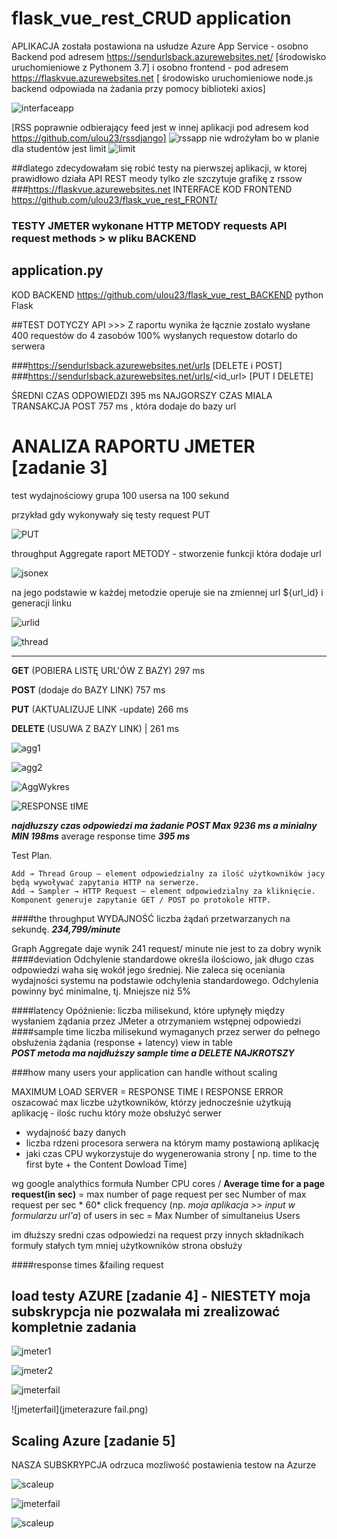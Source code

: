 # flask_vue_rest_CRUD application

APLIKACJA została postawiona na usłudze Azure App Service - osobno 
Backend pod adresem https://sendurlsback.azurewebsites.net/ [środowisko uruchomieniowe z Pythonem 3.7]
i osobno frontend - pod adresem https://flaskvue.azurewebsites.net [ środowisko uruchomieniowe node.js backend odpowiada na żadania przy pomocy biblioteki axios]

![interfaceapp](interfaceapp.png)

[RSS poprawnie odbierający feed jest w innej aplikacji pod adresem kod https://github.com/ulou23/rssdjango]
![rssapp](rssapp.png) 
nie wdrożyłam bo w planie dla studentów jest limit 
![limit](limit.png)

##dlatego zdecydowałam się robić testy na pierwszej aplikacji, w ktorej prawidłowo działa API REST meody tylko zle szczytuje grafikę z rssow 
###https://flaskvue.azurewebsites.net
INTERFACE KOD FRONTEND https://github.com/ulou23/flask_vue_rest_FRONT/

### TESTY JMETER wykonane HTTP METODY requests API request methods > w pliku BACKEND 
## application.py
KOD BACKEND https://github.com/ulou23/flask_vue_rest_BACKEND python Flask

##TEST DOTYCZY API >>> Z raportu wynika że łącznie zostało wysłane 400 requestów do 4 zasobów
100% wysłanych requestow dotarlo do serwera

###https://sendurlsback.azurewebsites.net/urls [DELETE i POST]
###https://sendurlsback.azurewebsites.net/urls/<id_url> [PUT I DELETE]

ŚREDNI CZAS ODPOWIEDZI 395 ms 
NAJGORSZY CZAS MIALA TRANSAKCJA POST 757 ms , która dodaje do bazy url


# ANALIZA RAPORTU JMETER [zadanie 3]
 test wydajnościowy
 grupa 100 usersa na 100 sekund
 
 przykład gdy wykonywały się testy request PUT
 
 ![PUT](PUT.png)
 
 throughput  Aggregate raport METODY - stworzenie funkcji która dodaje url  
 
 ![jsonex](jsonex.png)
 
 na jego podstawie w każdej metodzie operuje sie na zmiennej url ${url_id} i generacji linku  
 
 ![urlid](urlid.png)
 
 ![thread](thread.png)
 
------------- 

 **GET**  (POBIERA LISTĘ URL'ÓW Z BAZY)   297 ms 
 
 **POST**  (dodaje do BAZY LINK)  757 ms
 
 **PUT** (AKTUALIZUJE LINK -update)   266 ms
 
 **DELETE** (USUWA Z BAZY LINK) | 261 ms
 
 ![agg1](agg1.png)
 
 ![agg2](agg2.png)
 
 ![AggWykres](AggWykres.png)
 
 ![RESPONSE tIME](RESPONSETIME.png)

***najdłuzszy czas odpowiedzi ma żadanie POST Max 9236 ms a minialny MIN 198ms***
average response time ***395 ms***

 Test Plan. 

    Add → Thread Group – element odpowiedzialny za ilość użytkowników jacy będą wywoływać zapytania HTTP na serwerze.
    Add → Sampler → HTTP Request – element odpowiedzialny za kliknięcie. Komponent generuje zapytanie GET / POST po protokole HTTP.

####the throughput
WYDAJNOŚĆ  liczba żądań przetwarzanych na sekundę.  ***234,799/minute***

Graph Aggregate  daje wynik 241 request/ minute  nie jest to za dobry wynik
####deviation 
Odchylenie standardowe określa ilościowo, jak długo czas odpowiedzi waha się wokół jego średniej.
 Nie zaleca się oceniania wydajności systemu na podstawie odchylenia standardowego. 
Odchylenia powinny być minimalne, tj. Mniejsze niż 5%


####latency 
Opóźnienie: liczba milisekund, które upłynęły między wysłaniem żądania przez JMeter a otrzymaniem wstępnej odpowiedzi
####sample time 
liczba milisekund wymaganych przez serwer do pełnego obsłużenia żądania (response + latency)
<listener > view in table  
***POST metoda ma najdłuższy sample time a DELETE NAJKROTSZY*** 

###how many users your application can handle 
without scaling

MAXIMUM LOAD SERVER =  RESPONSE TIME I RESPONSE ERROR
oszacować max liczbe użytkowników, którzy jednocześnie użytkują aplikację - ilośc ruchu który może
obsłużyć serwer
- wydajność bazy danych 
- liczba rdzeni procesora serwera na którym mamy postawioną aplikację
- jaki czas CPU wykorzystuje do wygenerowania strony [ np. time to the first byte + the Content Dowload Time]

wg google analythics formuła
Number CPU cores / **Average time for a page request(in sec)** = max number of page request per sec
Number of max request per sec * 60* click frequency (np. _moja aplikacja >> input w formularzu url'a_) of users in sec = Max  Number of simultaneius Users

im dłuższy sredni czas odpowiedzi na request przy innych składnikach formuły stałych tym mniej użytkowników strona obsłuży
 
####response times &failing request


## load testy  AZURE [zadanie 4] - NIESTETY moja subskrypcja nie pozwalała mi zrealizować kompletnie zadania


![jmeter1](jmeter1.png)

![jmeter2](jmeter2.png)

![jmeterfail](jmeterazurefail.png)
 
![jmeterfail](jmeterazure fail.png)

## Scaling Azure  [zadanie 5]
NASZA SUBSKRYPCJA  odrzuca mozliwość postawienia testow na Azurze

![scaleup](scaleup1.png)

![jmeterfail](scaleup2.png)

![scaleup](scaleupfail.png)